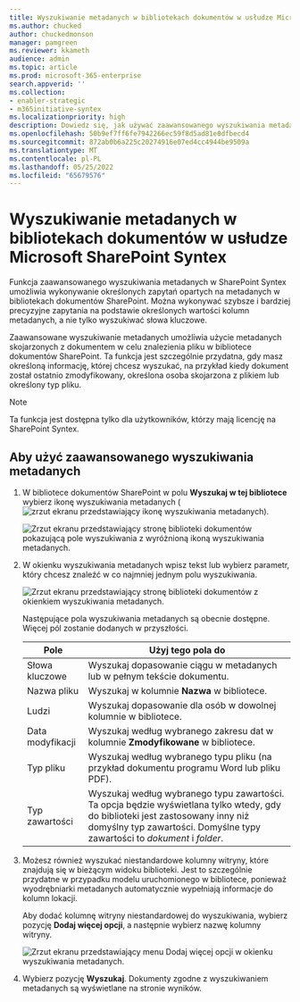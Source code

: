 ```yaml
---
title: Wyszukiwanie metadanych w bibliotekach dokumentów w usłudze Microsoft SharePoint Syntex
ms.author: chucked
author: chuckedmonson
manager: pamgreen
ms.reviewer: kkameth
audience: admin
ms.topic: article
ms.prod: microsoft-365-enterprise
search.appverid: ''
ms.collection:
- enabler-strategic
- m365initiative-syntex
ms.localizationpriority: high
description: Dowiedz się, jak używać zaawansowanego wyszukiwania metadanych i wyszukiwać kolumny witryny niestandardowej w celu znajdowania elementów w bibliotekach dokumentów SharePoint przy użyciu SharePoint Syntex.
ms.openlocfilehash: 50b9ef7ff6fe7942266ec59f8d5ad81e0dfbecd4
ms.sourcegitcommit: 872ab0b6a225c20274916e07ed4cc4944be9509a
ms.translationtype: MT
ms.contentlocale: pl-PL
ms.lasthandoff: 05/25/2022
ms.locfileid: "65679576"
---
```

# <a name="search-for-metadata-in-document-libraries-in-microsoft-sharepoint-syntex"></a>Wyszukiwanie metadanych w bibliotekach dokumentów w usłudze Microsoft SharePoint Syntex

Funkcja zaawansowanego wyszukiwania metadanych w SharePoint Syntex umożliwia wykonywanie określonych zapytań opartych na metadanych w bibliotekach dokumentów SharePoint. Można wykonywać szybsze i bardziej precyzyjne zapytania na podstawie określonych wartości kolumn metadanych, a nie tylko wyszukiwać słowa kluczowe.

Zaawansowane wyszukiwanie metadanych umożliwia użycie metadanych skojarzonych z dokumentem w celu znalezienia pliku w bibliotece dokumentów SharePoint. Ta funkcja jest szczególnie przydatna, gdy masz określoną informację, której chcesz wyszukać, na przykład kiedy dokument został ostatnio zmodyfikowany, określona osoba skojarzona z plikiem lub określony typ pliku.

> [!NOTE]
> Ta funkcja jest dostępna tylko dla użytkowników, którzy mają licencję na SharePoint Syntex. 

## <a name="to-use-advanced-metadata-search"></a>Aby użyć zaawansowanego wyszukiwania metadanych

1. W bibliotece dokumentów SharePoint w polu **Wyszukaj w tej bibliotece** wybierz ikonę wyszukiwania metadanych (![zrzut ekranu przedstawiający ikonę wyszukiwania metadanych).](../media/content-understanding/metadata-search-icon.png)

    ![Zrzut ekranu przedstawiający stronę biblioteki dokumentów pokazującą pole wyszukiwania z wyróżnioną ikoną wyszukiwania metadanych.](../media/content-understanding/metadata-search-box.png)

2. W okienku wyszukiwania metadanych wpisz tekst lub wybierz parametr, który chcesz znaleźć w co najmniej jednym polu wyszukiwania.

    ![Zrzut ekranu przedstawiający stronę biblioteki dokumentów z okienkiem wyszukiwania metadanych.](../media/content-understanding/metadata-search-pane.png)

   Następujące pola wyszukiwania metadanych są obecnie dostępne. Więcej pól zostanie dodanych w przyszłości.

   |Pole    |Użyj tego pola do  |
   |---------|---------|
   |Słowa kluczowe |Wyszukaj dopasowanie ciągu w metadanych lub w pełnym tekście dokumentu. |
   |Nazwa pliku     |Wyszukaj w kolumnie **Nazwa** w bibliotece.          |
   |Ludzi   |Wyszukaj dopasowanie dla osób w dowolnej kolumnie w bibliotece.   |
   |Data modyfikacji |Wyszukaj według wybranego zakresu dat w kolumnie **Zmodyfikowane** w bibliotece.         |
   |Typ pliku     |Wyszukaj według wybranego typu pliku (na przykład dokumentu programu Word lub pliku PDF).        |
   |Typ zawartości  |Wyszukaj według wybranego typu zawartości. Ta opcja będzie wyświetlana tylko wtedy, gdy do biblioteki jest zastosowany inny niż domyślny typ zawartości. Domyślne typy zawartości to *dokument* i *folder*.        |

3. Możesz również wyszukać niestandardowe kolumny witryny, które znajdują się w bieżącym widoku biblioteki. Jest to szczególnie przydatne w przypadku modelu uruchomionego w bibliotece, ponieważ wyodrębniarki metadanych automatycznie wypełniają informacje do kolumn lokacji.  

    Aby dodać kolumnę witryny niestandardowej do wyszukiwania, wybierz pozycję **Dodaj więcej opcji**, a następnie wybierz nazwę kolumny witryny.

    ![Zrzut ekranu przedstawiający menu Dodaj więcej opcji w okienku wyszukiwania metadanych.](../media/content-understanding/metadata-search-add-more-options.png)

4. Wybierz pozycję **Wyszukaj**. Dokumenty zgodne z wyszukiwaniem metadanych są wyświetlane na stronie wyników. 

